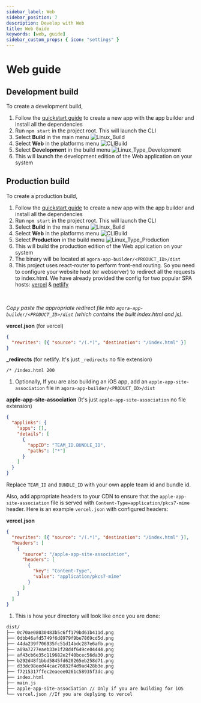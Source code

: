 ```yaml
---
sidebar_label: Web
sidebar_position: 7
description: Develop with Web
title: Web Guide
keywords: [web, guide]
sidebar_custom_props: { icon: "settings" }
---
```


# Web guide

## Development build

To create a development build,

1.  Follow the [quickstart guide](/turn-key/quickstart) to create a new app with the app builder and install all the dependencies
1.  Run `npm start` in the project root. This will launch the CLI
1.  Select **Build** in the main menu
    <image alt="Linux_Build" className="guide-img" lightImageSrc="guides/Linux_Build.png" darkImageSrc="guides/Linux_Build.png" />
1.  Select **Web** in the platforms menu
    <image alt="CLIBuild" className="guide-img" lightImageSrc="guides/CLIBuild.png" darkImageSrc="guides/CLIBuild.png" />
1.  Select **Development** in the build menu
    <image alt="Linux_Type_Development" className="guide-img" lightImageSrc="guides/Linux_Type_Development.png" darkImageSrc="guides/Linux_Type_Development.png" />
1.  This will launch the development edition of the Web application on your system

## Production build

To create a production build,

1.  Follow the [quickstart guide](/turn-key/quickstart) to create a new app with the app builder and install all the dependencies
1.  Run `npm start` in the project root. This will launch the CLI
1.  Select **Build** in the main menu
    <image alt="Linux_Build" className="guide-img" lightImageSrc="guides/Linux_Build.png" darkImageSrc="guides/Linux_Build.png" />
1.  Select **Web** in the platforms menu
    <image alt="CLIBuild" className="guide-img"  lightImageSrc="guides/CLIBuild.png" darkImageSrc="guides/CLIBuild.png" />
1.  Select **Production** in the build menu
    <image alt="Linux_Type_Production" className="guide-img" lightImageSrc="guides/Linux_Type_Production.png" darkImageSrc="guides/Linux_Type_Production.png" />
1.  This will build the production edition of the Web application on your system
1.  The binary will be located at `agora-app-builder/<PRODUCT_ID>/dist`
1.  This project uses react-router to perform front-end routing. So you need to configure your website host (or webserver) to redirect all the requests to index.html. We have already provided the config for two popular SPA hosts: [vercel](https://vercel.com/) & [netlify](https://www.netlify.com/)

  <br/>

_Copy paste the appropriate redirect file into `agora-app-builder/<PRODUCT_ID>/dist` (which contains the built index.html and js)._

**vercel.json** (for vercel)

```json
{
  "rewrites": [{ "source": "/(.*)", "destination": "/index.html" }]
}
```

**\_redirects** (for netlify. It's just `_redirects` no file extension)

```
/* /index.html 200
```

1.  Optionally, If you are also building an iOS app, add an `apple-app-site-association` file in `agora-app-builder/<PRODUCT_ID>/dist`
    <br />

**apple-app-site-association** (It's just `apple-app-site-association` no file extension)

```json
{
  "applinks": {
    "apps": [],
    "details": [
      {
        "appID": "TEAM_ID.BUNDLE_ID",
        "paths": ["*"]
      }
    ]
  }
}
```

Replace `TEAM_ID` and `BUNDLE_ID` with your own apple team id and bundle id.

Also, add appropriate headers to your CDN to ensure that the `apple-app-site-association` file is served with `Content-Type=application/pkcs7-mime` header. Here is an example `vercel.json` with configured headers:

**vercel.json**

```json
{
  "rewrites": [{ "source": "/(.*)", "destination": "/index.html" }],
  "headers": [
    {
      "source": "/apple-app-site-association",
      "headers": [
        {
          "key": "Content-Type",
          "value": "application/pkcs7-mime"
        }
      ]
    }
  ]
}
```

1.  This is how your directory will look like once you are done:

```markdown
dist/
├── 0c70ae08030483b5c6ff179bd61b411d.png
├── 0dbb46afd5749f6d8979f9be7869cd5d.png
├── 44da239f706935fc51d14bdc287e6afb.png
├── a09a7277eaeb33e1f28d4f649ce04444.png
├── af43cb6e35c119682e2f40bcec56da30.png
├── b292d48f1bbd5845fd620265eb258d71.png
├── d33dc98eed44cac76032f4d9ad428b3e.png
├── f7215317ffec2eaeee0261c58935f3dc.png
├── index.html
├── main.js
├── apple-app-site-association // Only if you are building for iOS
└── vercel.json //If you are deplying to vercel
```
